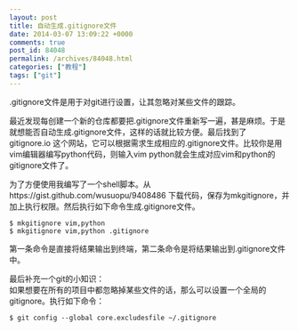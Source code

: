 ```yaml
---
layout: post
title: 自动生成.gitignore文件
date: 2014-03-07 13:09:22 +0000
comments: true
post_id: 84048
permalink: /archives/84048.html
categories: ["教程"]
tags: ["git"]
---
```


<p>.gitignore文件是用于对git进行设置，让其忽略对某些文件的跟踪。</p>
<p>最近发现每创建一个新的仓库都要把.gitignore文件重新写一遍，甚是麻烦。于是就想能否自动生成.gitignore文件，这样的话就比较方便。最后找到了 gitignore.io 这个网站，它可以根据需求生成相应的.gitignore文件。比较你是用vim编辑器编写python代码，则输入vim  python就会生成对应vim和python的gitignore文件了。</p>
<p>为了方便使用我编写了一个shell脚本。从 https://gist.github.com/wusuopu/9408486 下载代码，保存为mkgitignore，并加上执行权限。然后执行如下命令生成.gitignore文件。</p>
<pre><code>$ mkgitignore vim,python
$ mkgitignore vim,python .gitignore
</code></pre>
<p>第一条命令是直接将结果输出到终端，第二条命令是将结果输出到.gitignore文件中。</p>
<p>最后补充一个git的小知识：<br>
如果想要在所有的项目中都忽略掉某些文件的话，那么可以设置一个全局的gitignore。执行如下命令：</p>
<pre><code>$ git config --global core.excludesfile ~/.gitignore
</code></pre>
